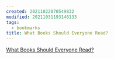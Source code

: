 ```yaml
---
created: 20211022070549832
modified: 20211031193146133
tags:
  - bookmarks
title: What Books Should Everyone Read?
---
```


[What Books Should Everyone Read?](https://cstheory.stackexchange.com/questions/3253/what-books-should-everyone-read)
